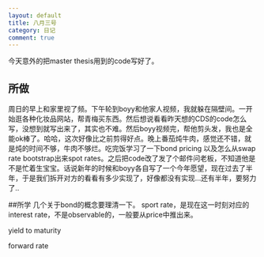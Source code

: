 ```yaml
---
layout: default
title: 八月三号
category: 日记
comment: true
---
```


今天意外的把master thesis用到的code写好了。

## 所做
周日的早上和家里视了频。下午轮到boyy和他家人视频，我就躲在隔壁间。一开始逛各种化妆品网站，帮青梅买东西。然后想说看看昨天想的CDS的code怎么写，没想到就写出来了，其实也不难。然后boyy视频完，帮他剪头发，我也是全能ok棒了。哈哈，这次好像比之前剪得好点。晚上番茄炖牛肉，感觉还不错，就是炖的时间不够，牛肉不够烂。吃完饭学习了一下bond pricing 以及怎么从swap rate bootstrap出来spot rates。之后把code改了发了个邮件问老板，不知道他是不是忙着生宝宝。话说新年的时候和boyy各自写了一个今年愿望，现在过去了半年，于是我们拆开对方的看看有多少实现了，好像都没有实现...还有半年，要努力了..

##所学
几个关于bond的概念要理清一下。
sport rate，是现在这一时刻对应的interest rate，不是observable的，一般要从price中推出来。

yield to maturity

forward rate
